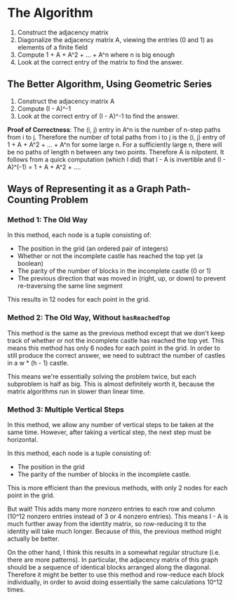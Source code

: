 # The Algorithm
1. Construct the adjacency matrix
2. Diagonalize the adjacency matrix A, viewing the entries (0 and 1) as elements of a finite field
3. Compute 1 + A + A^2 + ... + A^n where n is big enough
4. Look at the correct entry of the matrix to find the answer.

## The Better Algorithm, Using Geometric Series
1. Construct the adjacency matrix A
2. Compute (I - A)^-1
3. Look at the correct entry of (I - A)^-1 to find the answer.

**Proof of Correctness**:
The (i, j) entry in A^n is the number of n-step paths from i to j.
Therefore the number of total paths from i to j is the (i, j) entry of 1 + A + A^2 + ... + A^n for some large n.
For a sufficiently large n, there will be no paths of length n between any two points.
Therefore A is nilpotent.
It follows from a quick computation (which I did) that I - A is invertible and (I - A)^(-1) = 1 + A + A^2 + ....

## Ways of Representing it as a Graph Path-Counting Problem
### Method 1: The Old Way
In this method, each node is a tuple consisting of:
- The position in the grid (an ordered pair of integers)
- Whether or not the incomplete castle has reached the top yet (a boolean)
- The parity of the number of blocks in the incomplete castle (0 or 1)
- The previous direction that was moved in (right, up, or down) to prevent re-traversing the same line segment

This results in 12 nodes for each point in the grid.

### Method 2: The Old Way, Without `hasReachedTop`
This method is the same as the previous method except that we don't keep track of whether or not the incomplete castle has reached the top yet.
This means this method has only 6 nodes for each point in the grid.
In order to still produce the correct answer, we need to subtract the number of castles in a w * (h - 1) castle.

This means we're essentially solving the problem twice, but each subproblem is half as big.
This is almost definitely worth it, because the matrix algorithms run in slower than linear time.

### Method 3: Multiple Vertical Steps
In this method, we allow any number of vertical steps to be taken at the same time. However, after taking a vertical step, the next step must be horizontal.

In this method, each node is a tuple consisting of:
- The position in the grid
- The parity of the number of blocks in the incomplete castle.

This is more efficient than the previous methods, with only 2 nodes for each point in the grid.

But wait! This adds many more nonzero entries to each row and column (10^12 nonzero entries instead of 3 or 4 nonzero entries). This means I - A is much further away from the identity matrix, so row-reducing it to the identity will take much longer. Because of this, the previous method might actually be better.

On the other hand, I think this results in a somewhat regular structure (i.e. there are more patterns). In particular, the adjacency matrix of this graph should be a sequence of identical blocks arranged along the diagonal. Therefore it might be better to use this method and row-reduce each block individually, in order to avoid doing essentially the same calculations 10^12 times.
